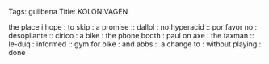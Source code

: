 Tags: gullbena
Title: KOLONIVAGEN
  
the place i hope : to skip : a promise :: dallol : no hyperacid :: por favor no : desopilante :: cirico : a bike : the phone booth : paul on axe : the taxman :: le-duq : informed :: gym for bike : and abbs :: a change to : without playing : done